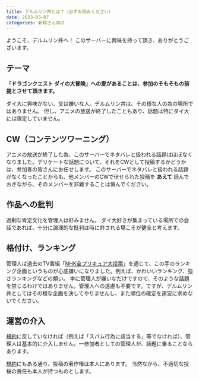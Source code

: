 ```yaml
---
title: デルムリン丼とは？（必ずお読みください）
date: 2023-03-07
categories: 新規さん向け
---
```


ようこそ、デルムリン丼へ！
このサーバーに興味を持って頂き、ありがとうございます。

## テーマ

__「ドラゴンクエスト ダイの大冒険」への愛があることは、参加のそもそもの前提とさせて頂きます。__

ダイ大に興味がない、叉は嫌いな人。デルムリン丼は、その様な人の為の場所ではありません。
但し、アニメの放送が終了したこともあり、話題は特にダイ大には限定していません。

## CW（コンテンツワーニング）

アニメの放送が終了した為、このサーバーでネタバレと扱われる話題はほぼなくなりました。デリケートな話題について、それをCWとして投稿するかどうかは、参加者の皆さんにお任せします。
このサーバーでネタバレと扱われる話題がなくなったことからも、他メンバーのCWで伏せられた投稿を __あえて__ 読んでおきながら、そのメンバーを非難することは慎んでください。

## 作品への批判

過剰な肯定文化を管理人は好みません。
ダイ大好きが集まっている場所での会話であれば、十分に論理的な批判は時に許される場こそが健全と考えます。

## 格付け、ランキング

管理人は過去のTV番組「[NHK全プリキュア大投票](https://www.nhk.or.jp/anime/precure/)」を通じて、この手のランキング企画というものが心底嫌いになりました。例えば、かわいいランキング、強さランキングなどの類い。
単に管理人が嫌いなだけですので、そのような話題を禁じるわけではありません。管理人への遠慮も不要です。ですが、デルムリン丼としてはその様な企画を決してやりませんし、また順位の確定を運営に求めないでください。

## 運営の介入

[規約](https://mstdn.delmulin.com/terms)に反していなければ（例えば「スパム行為に該当する」等でなければ）、管理人は基本的に介入しません。一参加者としての管理人が、話題に乗ることならあります。

[規約](https://mstdn.delmulin.com/terms)にもある通り、投稿の著作権は本人にあります。
当然ながら、不適切な投稿の責任も本人が持つものとします。
